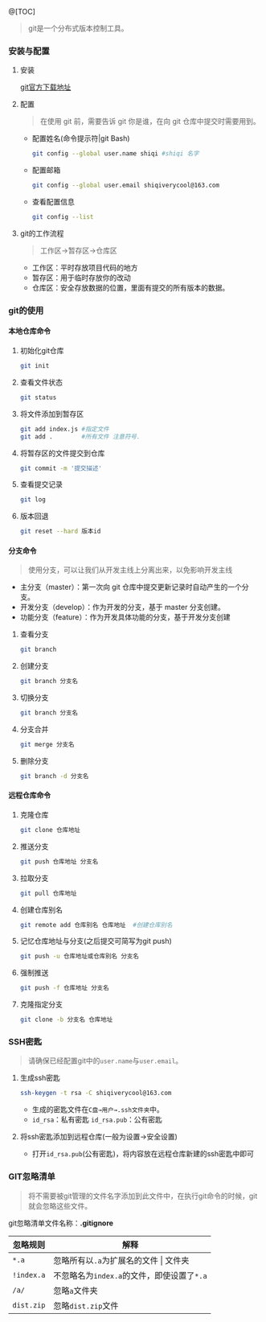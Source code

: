 @[TOC]
>git是一个分布式版本控制工具。

### 安装与配置

1. 安装

   [git官方下载地址](https://git-scm.com/downloads)

2. 配置

   > 在使用 git 前，需要告诉 git 你是谁，在向 git 仓库中提交时需要用到。

   * 配置姓名(命令提示符|git Bash)

     ```bash
     git config --global user.name shiqi #shiqi 名字
     ```

   * 配置邮箱

     ```bash
     git config --global user.email shiqiverycool@163.com 
     ```

   * 查看配置信息

     ```bash
     git config --list 
     ```

3. git的工作流程

   > 工作区→暂存区→仓库区

   * 工作区：平时存放项目代码的地方
   * 暂存区：用于临时存放你的改动
   * 仓库区：安全存放数据的位置，里面有提交的所有版本的数据。

### git的使用

#### 本地仓库命令

1. 初始化git仓库

   ```bash
   git init
   ```

2. 查看文件状态

   ```bash
   git status
   ```

3. 将文件添加到暂存区

   ```bash
   git add index.js #指定文件
   git add .        #所有文件 注意符号.
   ```

4. 将暂存区的文件提交到仓库

   ```bash
   git commit -m '提交描述'
   ```

5. 查看提交记录

   ```bash
   git log
   ```

6. 版本回退

   ```bash
   git reset --hard 版本id
   ```

#### 分支命令

> 使用分支，可以让我们从开发主线上分离出来，以免影响开发主线

* 主分支（master）：第一次向 git 仓库中提交更新记录时自动产生的一个分支。
* 开发分支（develop）：作为开发的分支，基于 master 分支创建。
* 功能分支（feature）：作为开发具体功能的分支，基于开发分支创建

1. 查看分支

   ```bash
   git branch
   ```

2. 创建分支

   ```bash
   git branch 分支名
   ```

3. 切换分支

   ```bash
   git branch 分支名
   ```

4. 分支合并

   ```bash
   git merge 分支名
   ```

5. 删除分支

   ```bash
   git branch -d 分支名
   ```

#### 远程仓库命令

1. 克隆仓库

   ```bash
   git clone 仓库地址
   ```

2. 推送分支

   ```bash
   git push 仓库地址 分支名
   ```

3. 拉取分支

   ```bash
   git pull 仓库地址 
   ```

4. 创建仓库别名

   ```bash
   git remote add 仓库别名 仓库地址  #创建仓库别名
   ```

5. 记忆仓库地址与分支(之后提交可简写为git push)

   ```bash
   git push -u 仓库地址或仓库别名 分支名
   ```

6. 强制推送

   ```bash
   git push -f 仓库地址 分支名
   ```

7. 克隆指定分支

   ```bash
   git clone -b 分支名 仓库地址
   ```

### SSH密匙

> 请确保已经配置git中的``user.name``与``user.email``。

1. 生成ssh密匙

   ```bash
   ssh-keygen -t rsa -C shiqiverycool@163.com
   ```

   * 生成的密匙文件在``C盘→用户→.ssh文件夹``中。
   * ``id_rsa``：私有密匙 ``id_rsa.pub``：公有密匙

2. 将ssh密匙添加到远程仓库(一般为设置→安全设置)

   * 打开``id_rsa.pub``(公有密匙)，将内容放在远程仓库新建的ssh密匙中即可

### GIT忽略清单

> 将不需要被git管理的文件名字添加到此文件中，在执行git命令的时候，git就会忽略这些文件。

git忽略清单文件名称：**.gitignore**

| 忽略规则     | 解释                                           |
| ------------ | ---------------------------------------------- |
| ``*.a``      | 忽略所有以``.a``为扩展名的文件 \| 文件夹       |
| ``!index.a`` | 不忽略名为``index.a``的文件，即使设置了``*.a`` |
| ``/a/``      | 忽略``a``文件夹                                |
| ``dist.zip`` | 忽略``dist.zip``文件                           |
